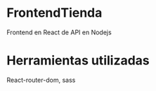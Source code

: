 # FrontendTienda

Frontend en React de API en Nodejs

<h1>Herramientas utilizadas</h1>
React-router-dom, sass